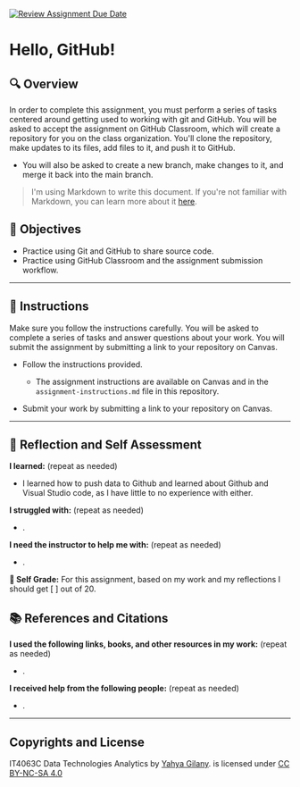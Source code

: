 [![Review Assignment Due Date](https://classroom.github.com/assets/deadline-readme-button-22041afd0340ce965d47ae6ef1cefeee28c7c493a6346c4f15d667ab976d596c.svg)](https://classroom.github.com/a/0Doy1t_w)
# Hello, GitHub!

## 🔍 Overview
In order to complete this assignment, you must perform a series of tasks centered around getting used to working with git and GitHub.
You will be asked to accept the assignment on GitHub Classroom, which will create a repository for you on the class organization. You'll clone the repository, make updates to its files, add files to it, and push it to GitHub.
* You will also be asked to create a new branch, make changes to it, and merge it back into the main branch.

> I'm using Markdown to write this document. If you're not familiar with Markdown, you can learn more about it [here](https://guides.github.com/features/mastering-markdown/).

## 🎯 Objectives
- Practice using Git and GitHub to share source code.
- Practice using GitHub Classroom and the assignment submission workflow.

---------------
## 📝 Instructions
Make sure you follow the instructions carefully. You will be asked to complete a series of tasks and answer questions about your work. You will submit the assignment by submitting a link to your repository on Canvas.

- Follow the instructions provided.
  - The assignment instructions are available on Canvas and in the `assignment-instructions.md` file in this repository.

- Submit your work by submitting a link to your repository on Canvas.

---------------
## 💭 Reflection and Self Assessment

**I learned:** (repeat as needed)
- I learned how to push data to Github and learned about Github and Visual Studio code, as I have little to no experience with either.

**I struggled with:** (repeat as needed)
- .

**I need the instructor to help me with:** (repeat as needed)
- .

**💯 Self Grade:** For this assignment, based on my work and my reflections I should get [ ] out of 20.


## 📚 References and Citations
**I used the following links, books, and other resources in my work:** (repeat as needed)
- .
  
**I received help from the following people:** (repeat as needed)
- . 

---
## Copyrights and License
IT4063C Data Technologies Analytics by [Yahya Gilany](https://yahyagilany.io). is licensed under [CC BY-NC-SA 4.0](https://creativecommons.org/licenses/by-nc-sa/4.0/)

